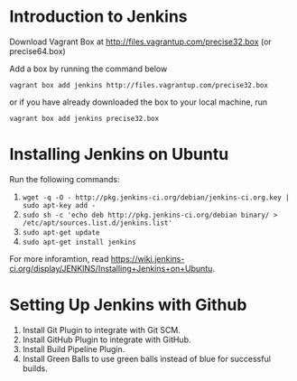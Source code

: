 Introduction to Jenkins
=======================

Download Vagrant Box at http://files.vagrantup.com/precise32.box (or precise64.box)

Add a box by running the command below

`vagrant box add jenkins http://files.vagrantup.com/precise32.box`

or if you have already downloaded the box to your local machine, run

`vagrant box add jenkins precise32.box`


Installing Jenkins on Ubuntu
============================

Run the following commands:

1. `wget -q -O - http://pkg.jenkins-ci.org/debian/jenkins-ci.org.key | sudo apt-key add -`
2. `sudo sh -c 'echo deb http://pkg.jenkins-ci.org/debian binary/ > /etc/apt/sources.list.d/jenkins.list'`
3. `sudo apt-get update`
4. `sudo apt-get install jenkins`

For more inforamtion, read https://wiki.jenkins-ci.org/display/JENKINS/Installing+Jenkins+on+Ubuntu.

Setting Up Jenkins with Github
==============================

1. Install Git Plugin to integrate with Git SCM.
2. Install GitHub Plugin to integrate with GitHub.
3. Install Build Pipeline Plugin.
4. Install Green Balls to use green balls instead of blue for successful builds.
